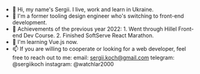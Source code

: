 - 👋 Hi, my name's Sergii. I live, work and learn in Ukraine. 
- 👀 I'm a former tooling design engineer who's switching to front-end development.
- 🌱 Achievements of the previous year 2022: 
        1. Went through Hillel Front-end Dev Course.
        2. Finished SoftServe React Marathon. 
- 💞️ I'm learning Vue.js now.
- 📫 If you are willing to cooperate or looking for a web developer, feel free to reach out to me:
        email: sergii.koch@gmail.com
        telegram: @sergiikoch
        instagram: @watchlar2000
